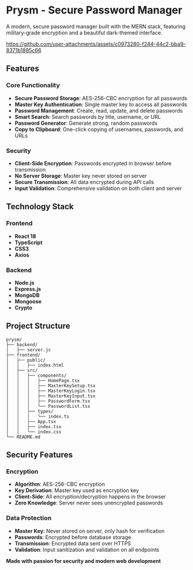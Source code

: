 # Prysm - Secure Password Manager

A modern, secure password manager built with the MERN stack, featuring military-grade encryption and a beautiful dark-themed interface.

https://github.com/user-attachments/assets/c0973280-f244-44c2-bba9-8371b1885c66

## Features

### Core Functionality
- **Secure Password Storage**: AES-256-CBC encryption for all passwords
- **Master Key Authentication**: Single master key to access all passwords
- **Password Management**: Create, read, update, and delete passwords
- **Smart Search**: Search passwords by title, username, or URL
- **Password Generator**: Generate strong, random passwords
- **Copy to Clipboard**: One-click copying of usernames, passwords, and URLs

### Security
- **Client-Side Encryption**: Passwords encrypted in browser before transmission
- **No Server Storage**: Master key never stored on server
- **Secure Transmission**: All data encrypted during API calls
- **Input Validation**: Comprehensive validation on both client and server

## Technology Stack

### Frontend
- **React 18** 
- **TypeScript** 
- **CSS3** 
- **Axios**

### Backend
- **Node.js** 
- **Express.js**
- **MongoDB** 
- **Mongoose**
- **Crypto**

## Project Structure

```
prysm/
├── backend/
│   ├── server.js                             
├── frontend/
│   ├── public/
│   │   ├── index.html          
│   ├── src/
│   │   ├── components/
│   │   │   ├── HomePage.tsx          
│   │   │   ├── MasterKeySetup.tsx    
│   │   │   ├── MasterKeyLogin.tsx    
│   │   │   ├── MasterKeyInput.tsx    
│   │   │   ├── PasswordForm.tsx      
│   │   │   └── PasswordList.tsx     
│   │   ├── types/
│   │   │   └── index.ts      
│   │   ├── App.tsx         
│   │   ├── index.tsx         
│   │   └── index.css            
└── README.md               
```

## Security Features

### Encryption
- **Algorithm**: AES-256-CBC encryption
- **Key Derivation**: Master key used as encryption key
- **Client-Side**: All encryption/decryption happens in the browser
- **Zero Knowledge**: Server never sees unencrypted passwords

### Data Protection
- **Master Key**: Never stored on server, only hash for verification
- **Passwords**: Encrypted before database storage
- **Transmission**: Encrypted data sent over HTTPS
- **Validation**: Input sanitization and validation on all endpoints

**Made with passion for security and modern web development**
